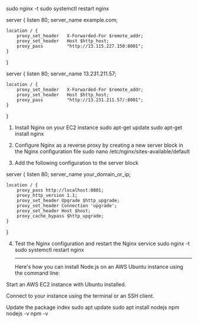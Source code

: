sudo nginx -t
sudo systemctl restart nginx

server {
    listen 80;
    server_name example.com;

    location / {
        proxy_set_header   X-Forwarded-For $remote_addr;
        proxy_set_header   Host $http_host;
        proxy_pass         "http://13.115.227.150:8001";
    }
}

server {
    listen 80;
    server_name 13.231.211.57;

    location / {
        proxy_set_header   X-Forwarded-For $remote_addr;
        proxy_set_header   Host $http_host;
        proxy_pass         "http://13.231.211.57/:8001";
    }
}

1. Install Nginx on your EC2 instance
   sudo apt-get update
   sudo apt-get install nginx

2. Configure Nginx as a reverse proxy by creating a new server block in the Nginx configuration file
   sudo nano /etc/nginx/sites-available/default

3. Add the following configuration to the server block

server {
    listen 80;
    server_name your_domain_or_ip;

    location / {
        proxy_pass http://localhost:8001;
        proxy_http_version 1.1;
        proxy_set_header Upgrade $http_upgrade;
        proxy_set_header Connection 'upgrade';
        proxy_set_header Host $host;
        proxy_cache_bypass $http_upgrade;
    }
}

4. Test the Nginx configuration and restart the Nginx service
   sudo nginx -t
   sudo systemctl restart nginx


   --------------------------------------------
   Here's how you can install Node.js on an AWS Ubuntu instance using the command line:

Start an AWS EC2 instance with Ubuntu installed.

Connect to your instance using the terminal or an SSH client.

Update the package index
sudo apt update
sudo apt install nodejs npm
nodejs -v
npm -v

